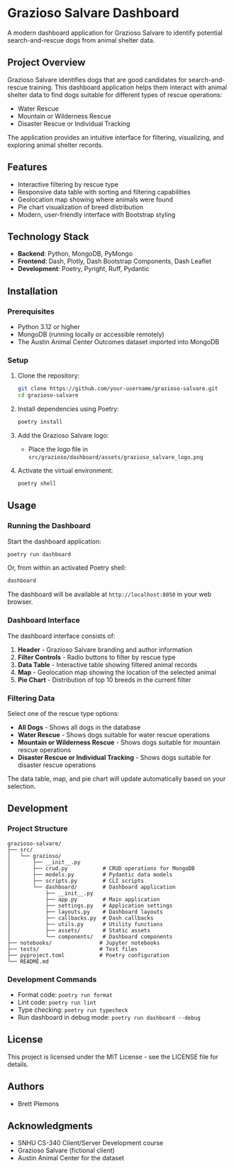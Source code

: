 # Grazioso Salvare Dashboard

A modern dashboard application for Grazioso Salvare to identify potential search-and-rescue dogs from animal shelter data.

## Project Overview

Grazioso Salvare identifies dogs that are good candidates for search-and-rescue training. This dashboard application helps them interact with animal shelter data to find dogs suitable for different types of rescue operations:

- Water Rescue
- Mountain or Wilderness Rescue
- Disaster Rescue or Individual Tracking

The application provides an intuitive interface for filtering, visualizing, and exploring animal shelter records.

## Features

- Interactive filtering by rescue type
- Responsive data table with sorting and filtering capabilities
- Geolocation map showing where animals were found
- Pie chart visualization of breed distribution
- Modern, user-friendly interface with Bootstrap styling

## Technology Stack

- **Backend**: Python, MongoDB, PyMongo
- **Frontend**: Dash, Plotly, Dash Bootstrap Components, Dash Leaflet
- **Development**: Poetry, Pyright, Ruff, Pydantic

## Installation

### Prerequisites

- Python 3.12 or higher
- MongoDB (running locally or accessible remotely)
- The Austin Animal Center Outcomes dataset imported into MongoDB

### Setup

1. Clone the repository:
   ```bash
   git clone https://github.com/your-username/grazioso-salvare.git
   cd grazioso-salvare
   ```

2. Install dependencies using Poetry:
   ```bash
   poetry install
   ```

3. Add the Grazioso Salvare logo:
   - Place the logo file in `src/grazioso/dashboard/assets/grazioso_salvare_logo.png`

4. Activate the virtual environment:
   ```bash
   poetry shell
   ```

## Usage

### Running the Dashboard

Start the dashboard application:

```bash
poetry run dashboard
```

Or, from within an activated Poetry shell:

```bash
dashboard
```

The dashboard will be available at `http://localhost:8050` in your web browser.

### Dashboard Interface

The dashboard interface consists of:

1. **Header** - Grazioso Salvare branding and author information
2. **Filter Controls** - Radio buttons to filter by rescue type
3. **Data Table** - Interactive table showing filtered animal records
4. **Map** - Geolocation map showing the location of the selected animal
5. **Pie Chart** - Distribution of top 10 breeds in the current filter

### Filtering Data

Select one of the rescue type options:
- **All Dogs** - Shows all dogs in the database
- **Water Rescue** - Shows dogs suitable for water rescue operations
- **Mountain or Wilderness Rescue** - Shows dogs suitable for mountain rescue operations
- **Disaster Rescue or Individual Tracking** - Shows dogs suitable for disaster rescue operations

The data table, map, and pie chart will update automatically based on your selection.

## Development

### Project Structure

```
grazioso-salvare/
├── src/
│   └── grazioso/
│       ├── __init__.py
│       ├── crud.py           # CRUD operations for MongoDB
│       ├── models.py         # Pydantic data models
│       ├── scripts.py        # CLI scripts
│       └── dashboard/        # Dashboard application
│           ├── __init__.py
│           ├── app.py        # Main application
│           ├── settings.py   # Application settings
│           ├── layouts.py    # Dashboard layouts
│           ├── callbacks.py  # Dash callbacks
│           ├── utils.py      # Utility functions
│           ├── assets/       # Static assets
│           └── components/   # Dashboard components
├── notebooks/               # Jupyter notebooks
├── tests/                   # Test files
├── pyproject.toml           # Poetry configuration
└── README.md
```

### Development Commands

- Format code: `poetry run format`
- Lint code: `poetry run lint`
- Type checking: `poetry run typecheck`
- Run dashboard in debug mode: `poetry run dashboard --debug`

## License

This project is licensed under the MIT License - see the LICENSE file for details.

## Authors

- Brett Plemons

## Acknowledgments

- SNHU CS-340 Client/Server Development course
- Grazioso Salvare (fictional client)
- Austin Animal Center for the dataset
